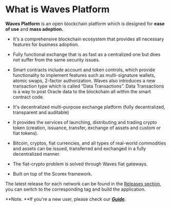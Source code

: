 # What is Waves Platform

**Waves Platform** is an open blockchain platform which is designed for **ease of use** and **mass adoption.**

* It's a comprehensive blockchain ecosystem that provides all necessary features for business adoption.
* Fully functional exchange that is as fast as a centralized one but does not suffer from the same security issues.
* Smart contracts include account and token controls, which provide functionality to implement features such as multi-signature wallets, atomic swaps, 2-factor authorization. Waves also introduces a new transaction type which is called “Data Transactions”. Data Transactions is a way to post Oracle data to the blockchain all within the smart contract code.

* It's decentralized multi-purpose exchange platform \(fully decentralized, transparent and auditable\)

* It provides the services of launching, distributing and trading crypto token \(creation, issuance, transfer, exchange of assets and custom or fiat tokens\).

* Bitcoin, cryptos, fiat currencies, and all types of real-world commodities and assets can be issued, transferred and exchanged in a fully decentralized manner.
* The fiat-crypto problem is solved through Waves fiat gateways.
* Built on top of the Scorex framework.

The latest release for each network can be found in the [Releases section](https://github.com/wavesplatform/Waves/releases), you can switch to the corresponding tag and build the application.

**Note. **If you're a new user, please check our [_**Guide**_](/overview/how-to-use-this-guide.md).